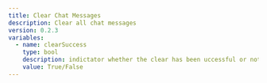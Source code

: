 ```yaml
---
title: Clear Chat Messages
description: Clear all chat messages
version: 0.2.3
variables:
  - name: clearSuccess
    type: bool
    description: indictator whether the clear has been uccessful or not
    value: True/False
---
```


